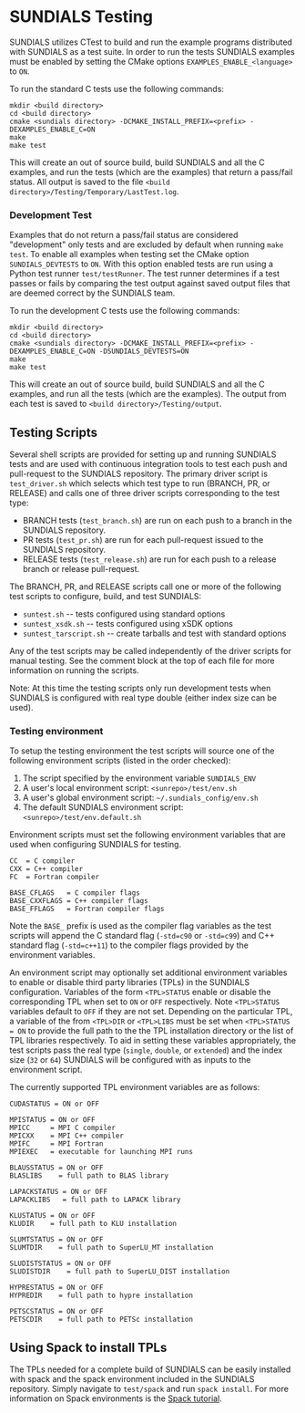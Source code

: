 # SUNDIALS Testing

SUNDIALS utilizes CTest to build and run the example programs distributed with
SUNDIALS as a test suite. In order to run the tests SUNDIALS examples must be
enabled by setting the CMake options `EXAMPLES_ENABLE_<language>` to `ON`.

To run the standard C tests use the following commands:
```
mkdir <build directory>
cd <build directory>
cmake <sundials directory> -DCMAKE_INSTALL_PREFIX=<prefix> -DEXAMPLES_ENABLE_C=ON
make
make test
```
This will create an out of source build, build SUNDIALS and all the C examples,
and run the tests (which are the examples) that return a pass/fail status. All
output is saved to the file `<build directory>/Testing/Temporary/LastTest.log`.

### Development Test

Examples that do not return a pass/fail status are considered "development" only
tests and are excluded by default when running `make test`. To enable all
examples when testing set the CMake option `SUNDIALS_DEVTESTS` to `ON`. With
this option enabled tests are run using a Python test runner `test/testRunner`.
The test runner determines if a test passes or fails by comparing the test
output against saved output files that are deemed correct by the SUNDIALS team.

To run the development C tests use the following commands:
```
mkdir <build directory>
cd <build directory>
cmake <sundials directory> -DCMAKE_INSTALL_PREFIX=<prefix> -DEXAMPLES_ENABLE_C=ON -DSUNDIALS_DEVTESTS=ON
make
make test
```
This will create an out of source build, build SUNDIALS and all the C examples,
and run all the tests (which are the examples). The output from each test is
saved to `<build directory>/Testing/output`.

## Testing Scripts

Several shell scripts are provided for setting up and running SUNDIALS tests and
are used with continuous integration tools to test each push and pull-request to
the SUNDIALS repository. The primary driver script is `test_driver.sh` which
selects which test type to run (BRANCH, PR, or RELEASE) and calls one of three
driver scripts corresponding to the test type:
* BRANCH tests (`test_branch.sh`) are run on each push to a branch in the
SUNDIALS repository.
* PR tests (`test_pr.sh`) are run for each pull-request issued to the SUNDIALS
repository.
* RELEASE tests (`test_release.sh`) are run for each push to a release branch or
release pull-request.

The BRANCH, PR, and RELEASE scripts call one or more of the following test
scripts to configure, build, and test SUNDIALS:
* `suntest.sh` -- tests configured using standard options
* `suntest_xsdk.sh` -- tests configured using xSDK options
* `suntest_tarscript.sh` -- create tarballs and test with standard options

Any of the test scripts may be called independently of the driver scripts for
manual testing. See the comment block at the top of each file for more
information on running the scripts.

Note: At this time the testing scripts only run development tests when SUNDIALS
is configured with real type double (either index size can be used).

### Testing environment

To setup the testing environment the test scripts will source one of the
following environment scripts (listed in the order checked):

1. The script specified by the environment variable `SUNDIALS_ENV`
2. A user's local environment script: `<sunrepo>/test/env.sh`
3. A user's global environment script: `~/.sundials_config/env.sh`
4. The default SUNDIALS environment script: `<sunrepo>/test/env.default.sh`

Environment scripts must set the following environment variables that are used
when configuring SUNDIALS for testing.
```
CC  = C compiler
CXX = C++ compiler
FC  = Fortran compiler

BASE_CFLAGS   = C compiler flags
BASE_CXXFLAGS = C++ compiler flags
BASE_FFLAGS   = Fortran compiler flags
```
Note the `BASE_` prefix is used as the compiler flag variables as the test
scripts will append the C standard flag (`-std=c90` or `-std=c99`) and C++
standard flag (`-std=c++11`) to the compiler flags provided by the environment
variables.

An environment script may optionally set additional environment variables to
enable or disable third party libraries (TPLs) in the SUNDIALS configuration.
Variables of the form `<TPL>STATUS` enable or disable the corresponding TPL when
set to `ON` or `OFF` respectively. Note `<TPL>STATUS` variables default to `OFF`
if they are not set. Depending on the particular TPL, a variable of the from
`<TPL>DIR` or `<TPL>LIBS` must be set when `<TPL>STATUS = ON` to provide the
full path to the the TPL installation directory or the list of TPL libraries
respectively. To aid in setting these variables appropriately, the test scripts
pass the real type (`single`, `double`, or `extended`) and the index size
(`32` or `64`) SUNDIALS will be configured with as inputs to the environment
script.

The currently supported TPL environment variables are as follows:
```
CUDASTATUS = ON or OFF

MPISTATUS = ON or OFF
MPICC     = MPI C compiler
MPICXX    = MPI C++ compiler
MPIFC     = MPI Fortran
MPIEXEC   = executable for launching MPI runs

BLAUSSTATUS = ON or OFF
BLASLIBS    = full path to BLAS library

LAPACKSTATUS = ON or OFF
LAPACKLIBS   = full path to LAPACK library

KLUSTATUS = ON or OFF
KLUDIR    = full path to KLU installation

SLUMTSTATUS = ON or OFF
SLUMTDIR    = full path to SuperLU_MT installation

SLUDISTSTATUS = ON or OFF
SLUDISTDIR    = full path to SuperLU_DIST installation

HYPRESTATUS = ON or OFF
HYPREDIR    = full path to hypre installation

PETSCSTATUS = ON or OFF
PETSCDIR    = full path to PETSc installation
```

## Using Spack to install TPLs

The TPLs needed for a complete build of SUNDIALS can be easily installed with
spack and the spack environment included in the SUNDIALS repository. Simply
navigate to `test/spack` and run `spack install`. For more information on Spack
environments is the [Spack tutorial](https://spack.readthedocs.io/en/latest/tutorial_environments.html).
